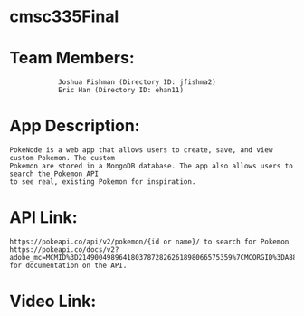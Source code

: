 # cmsc335Final

# Team Members: 
                Joshua Fishman (Directory ID: jfishma2)
                Eric Han (Directory ID: ehan11)

# App Description:
    PokeNode is a web app that allows users to create, save, and view custom Pokemon. The custom
    Pokemon are stored in a MongoDB database. The app also allows users to search the Pokemon API
    to see real, existing Pokemon for inspiration.
# API Link:
    https://pokeapi.co/api/v2/pokemon/{id or name}/ to search for Pokemon
    https://pokeapi.co/docs/v2?adobe_mc=MCMID%3D21490049896418037872826261898066575359%7CMCORGID%3DA8833BC75245AF9E0A490D4D%2540AdobeOrg%7CTS%3D1683394785#info for documentation on the API.
# Video Link: 